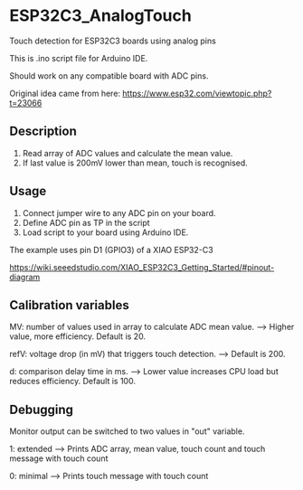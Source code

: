 # ESP32C3_AnalogTouch
Touch detection for ESP32C3 boards using analog pins

This is .ino script file for Arduino IDE.

Should work on any compatible board with ADC pins.

Original idea came from here:
https://www.esp32.com/viewtopic.php?t=23066

## Description
1. Read array of ADC values and calculate the mean value.
2. If last value is 200mV lower than mean, touch is recognised.

## Usage
1. Connect jumper wire to any ADC pin on your board.
2. Define ADC pin as TP in the script
3. Load script to your board using Arduino IDE.

The example uses pin D1 (GPIO3) of a XIAO ESP32-C3

https://wiki.seeedstudio.com/XIAO_ESP32C3_Getting_Started/#pinout-diagram

## Calibration variables

MV: number of values used in array to calculate ADC mean value.
  --> Higher value, more efficiency. Default is 20.

refV: voltage drop (in mV) that triggers touch detection.
  --> Default is 200.

d: comparison delay time in ms.
  --> Lower value increases CPU load but reduces efficiency. Default is 100.
  
## Debugging

Monitor output can be switched to two values in "out" variable.

1: extended --> Prints ADC array, mean value, touch count and touch message with touch count

0: minimal  --> Prints touch message with touch count
